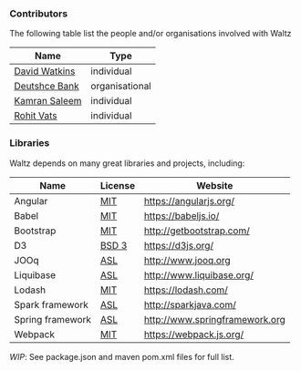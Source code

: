 

### Contributors

The following table list the people and/or organisations involved with Waltz

| Name | Type |
| -- | -- |
| [David Watkins](https://github.com/davidwatkins73) | individual |
| [Deutshce Bank](https://github.com/db-waltz) | organisational |
| [Kamran Saleem](https://github.com/kamransaleem) | individual |
| [Rohit Vats](https://github.com/rovats) | individual |


### Libraries

Waltz depends on many great libraries and projects, including:

| Name | License | Website |
| -- | -- | -- |
| Angular | [MIT](https://opensource.org/licenses/MIT) | https://angularjs.org/ |
| Babel | [MIT](https://opensource.org/licenses/MIT) | https://babeljs.io/ |
| Bootstrap | [MIT](https://opensource.org/licenses/MIT) | http://getbootstrap.com/ |
| D3 | [BSD 3](https://opensource.org/licenses/BSD-3-Clause) | https://d3js.org/ |
| JOOq | [ASL](http://www.apache.org/licenses/LICENSE-2.0) | http://www.jooq.org |
| Liquibase | [ASL](http://www.apache.org/licenses/LICENSE-2.0) | http://www.liquibase.org/ |
| Lodash | [MIT](https://opensource.org/licenses/MIT) | https://lodash.com/ |
| Spark framework | [ASL](http://www.apache.org/licenses/LICENSE-2.0) | http://sparkjava.com/ |
| Spring framework | [ASL](http://www.apache.org/licenses/LICENSE-2.0) | http://www.springframework.org |
| Webpack | [MIT](https://opensource.org/licenses/MIT) | https://webpack.js.org/ |


_WIP_:  See package.json and maven pom.xml files for full list.


